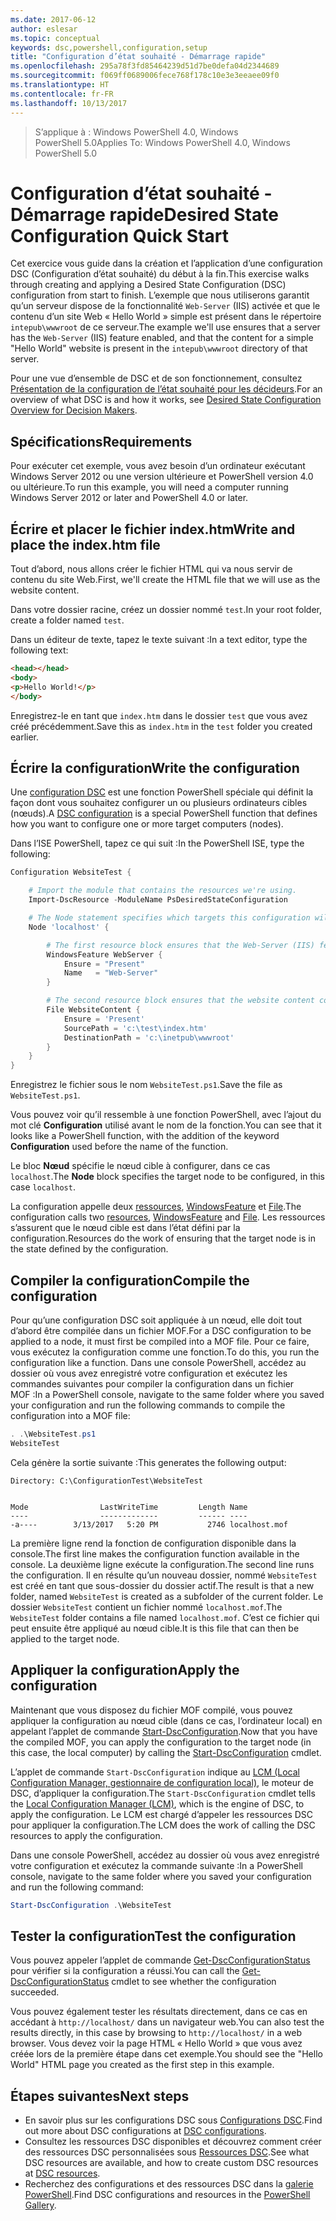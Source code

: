 ```yaml
---
ms.date: 2017-06-12
author: eslesar
ms.topic: conceptual
keywords: dsc,powershell,configuration,setup
title: "Configuration d’état souhaité - Démarrage rapide"
ms.openlocfilehash: 295a78f3fd85464239d51d7be0defa04d2344689
ms.sourcegitcommit: f069ff0689006fece768f178c10e3e3eeaee09f0
ms.translationtype: HT
ms.contentlocale: fr-FR
ms.lasthandoff: 10/13/2017
---
```

> <span data-ttu-id="0d850-103">S’applique à : Windows PowerShell 4.0, Windows PowerShell 5.0</span><span class="sxs-lookup"><span data-stu-id="0d850-103">Applies To: Windows PowerShell 4.0, Windows PowerShell 5.0</span></span>

# <a name="desired-state-configuration-quick-start"></a><span data-ttu-id="0d850-104">Configuration d’état souhaité - Démarrage rapide</span><span class="sxs-lookup"><span data-stu-id="0d850-104">Desired State Configuration Quick Start</span></span>

<span data-ttu-id="0d850-105">Cet exercice vous guide dans la création et l’application d’une configuration DSC (Configuration d’état souhaité) du début à la fin.</span><span class="sxs-lookup"><span data-stu-id="0d850-105">This exercise walks through creating and applying a Desired State Configuration (DSC) configuration from start to finish.</span></span>
<span data-ttu-id="0d850-106">L’exemple que nous utiliserons garantit qu’un serveur dispose de la fonctionnalité `Web-Server` (IIS) activée et que le contenu d’un site Web « Hello World » simple est présent dans le répertoire `intepub\wwwroot` de ce serveur.</span><span class="sxs-lookup"><span data-stu-id="0d850-106">The example we'll use ensures that a server has the `Web-Server` (IIS) feature enabled, and that the content for a simple "Hello World" website is present in the `intepub\wwwroot` directory of that server.</span></span>

<span data-ttu-id="0d850-107">Pour une vue d’ensemble de DSC et de son fonctionnement, consultez [Présentation de la configuration de l’état souhaité pour les décideurs](decisionMaker.md).</span><span class="sxs-lookup"><span data-stu-id="0d850-107">For an overview of what DSC is and how it works, see [Desired State Configuration Overview for Decision Makers](decisionMaker.md).</span></span>

## <a name="requirements"></a><span data-ttu-id="0d850-108">Spécifications</span><span class="sxs-lookup"><span data-stu-id="0d850-108">Requirements</span></span>

<span data-ttu-id="0d850-109">Pour exécuter cet exemple, vous avez besoin d’un ordinateur exécutant Windows Server 2012 ou une version ultérieure et PowerShell version 4.0 ou ultérieure.</span><span class="sxs-lookup"><span data-stu-id="0d850-109">To run this example, you will need a computer running Windows Server 2012 or later and PowerShell 4.0 or later.</span></span>

## <a name="write-and-place-the-indexhtm-file"></a><span data-ttu-id="0d850-110">Écrire et placer le fichier index.htm</span><span class="sxs-lookup"><span data-stu-id="0d850-110">Write and place the index.htm file</span></span>

<span data-ttu-id="0d850-111">Tout d’abord, nous allons créer le fichier HTML qui va nous servir de contenu du site Web.</span><span class="sxs-lookup"><span data-stu-id="0d850-111">First, we'll create the HTML file that we will use as the website content.</span></span>

<span data-ttu-id="0d850-112">Dans votre dossier racine, créez un dossier nommé `test`.</span><span class="sxs-lookup"><span data-stu-id="0d850-112">In your root folder, create a folder named `test`.</span></span>

<span data-ttu-id="0d850-113">Dans un éditeur de texte, tapez le texte suivant :</span><span class="sxs-lookup"><span data-stu-id="0d850-113">In a text editor, type the following text:</span></span>

```html
<head></head>
<body>
<p>Hello World!</p>
</body>
```

<span data-ttu-id="0d850-114">Enregistrez-le en tant que `index.htm` dans le dossier `test` que vous avez créé précédemment.</span><span class="sxs-lookup"><span data-stu-id="0d850-114">Save this as `index.htm` in the `test` folder you created earlier.</span></span> 

## <a name="write-the-configuration"></a><span data-ttu-id="0d850-115">Écrire la configuration</span><span class="sxs-lookup"><span data-stu-id="0d850-115">Write the configuration</span></span>

<span data-ttu-id="0d850-116">Une [configuration DSC](configurations.md) est une fonction PowerShell spéciale qui définit la façon dont vous souhaitez configurer un ou plusieurs ordinateurs cibles (nœuds).</span><span class="sxs-lookup"><span data-stu-id="0d850-116">A [DSC configuration](configurations.md) is a special PowerShell function that defines how you want to configure one or more target computers (nodes).</span></span>

<span data-ttu-id="0d850-117">Dans l’ISE PowerShell, tapez ce qui suit :</span><span class="sxs-lookup"><span data-stu-id="0d850-117">In the PowerShell ISE, type the following:</span></span>

```powershell
Configuration WebsiteTest {

    # Import the module that contains the resources we're using.
    Import-DscResource -ModuleName PsDesiredStateConfiguration

    # The Node statement specifies which targets this configuration will be applied to.
    Node 'localhost' {

        # The first resource block ensures that the Web-Server (IIS) feature is enabled.
        WindowsFeature WebServer {
            Ensure = "Present"
            Name   = "Web-Server"
        }

        # The second resource block ensures that the website content copied to the website root folder.
        File WebsiteContent {
            Ensure = 'Present'
            SourcePath = 'c:\test\index.htm'
            DestinationPath = 'c:\inetpub\wwwroot'
        }
    }
}
```

<span data-ttu-id="0d850-118">Enregistrez le fichier sous le nom `WebsiteTest.ps1`.</span><span class="sxs-lookup"><span data-stu-id="0d850-118">Save the file as `WebsiteTest.ps1`.</span></span>

<span data-ttu-id="0d850-119">Vous pouvez voir qu’il ressemble à une fonction PowerShell, avec l’ajout du mot clé **Configuration** utilisé avant le nom de la fonction.</span><span class="sxs-lookup"><span data-stu-id="0d850-119">You can see that it looks like a PowerShell function, with the addition of the keyword **Configuration** used before the name of the function.</span></span>

<span data-ttu-id="0d850-120">Le bloc **Nœud** spécifie le nœud cible à configurer, dans ce cas `localhost`.</span><span class="sxs-lookup"><span data-stu-id="0d850-120">The **Node** block specifies the target node to be configured, in this case `localhost`.</span></span>

<span data-ttu-id="0d850-121">La configuration appelle deux [ressources](resources.md), [WindowsFeature](windowsFeatureResource.md) et [File](fileResource.md).</span><span class="sxs-lookup"><span data-stu-id="0d850-121">The configuration calls two [resources](resources.md), [WindowsFeature](windowsFeatureResource.md) and [File](fileResource.md).</span></span>
<span data-ttu-id="0d850-122">Les ressources s’assurent que le nœud cible est dans l’état défini par la configuration.</span><span class="sxs-lookup"><span data-stu-id="0d850-122">Resources do the work of ensuring that the target node is in the state defined by the configuration.</span></span>

## <a name="compile-the-configuration"></a><span data-ttu-id="0d850-123">Compiler la configuration</span><span class="sxs-lookup"><span data-stu-id="0d850-123">Compile the configuration</span></span>

<span data-ttu-id="0d850-124">Pour qu’une configuration DSC soit appliquée à un nœud, elle doit tout d’abord être compilée dans un fichier MOF.</span><span class="sxs-lookup"><span data-stu-id="0d850-124">For a DSC configuration to be applied to a node, it must first be compiled into a MOF file.</span></span>
<span data-ttu-id="0d850-125">Pour ce faire, vous exécutez la configuration comme une fonction.</span><span class="sxs-lookup"><span data-stu-id="0d850-125">To do this, you run the configuration like a function.</span></span>
<span data-ttu-id="0d850-126">Dans une console PowerShell, accédez au dossier où vous avez enregistré votre configuration et exécutez les commandes suivantes pour compiler la configuration dans un fichier MOF :</span><span class="sxs-lookup"><span data-stu-id="0d850-126">In a PowerShell console, navigate to the same folder where you saved your configuration and run the following commands to compile the configuration into a MOF file:</span></span>

```powershell
. .\WebsiteTest.ps1
WebsiteTest
```

<span data-ttu-id="0d850-127">Cela génère la sortie suivante :</span><span class="sxs-lookup"><span data-stu-id="0d850-127">This generates the following output:</span></span>

```
Directory: C:\ConfigurationTest\WebsiteTest


Mode                LastWriteTime         Length Name
----                -------------         ------ ----
-a----        3/13/2017   5:20 PM           2746 localhost.mof
```

<span data-ttu-id="0d850-128">La première ligne rend la fonction de configuration disponible dans la console.</span><span class="sxs-lookup"><span data-stu-id="0d850-128">The first line makes the configuration function available in the console.</span></span>
<span data-ttu-id="0d850-129">La deuxième ligne exécute la configuration.</span><span class="sxs-lookup"><span data-stu-id="0d850-129">The second line runs the configuration.</span></span>
<span data-ttu-id="0d850-130">Il en résulte qu’un nouveau dossier, nommé `WebsiteTest` est créé en tant que sous-dossier du dossier actif.</span><span class="sxs-lookup"><span data-stu-id="0d850-130">The result is that a new folder, named `WebsiteTest` is created as a subfolder of the current folder.</span></span>
<span data-ttu-id="0d850-131">Le dossier `WebsiteTest` contient un fichier nommé `localhost.mof`.</span><span class="sxs-lookup"><span data-stu-id="0d850-131">The `WebsiteTest` folder contains a file named `localhost.mof`.</span></span>
<span data-ttu-id="0d850-132">C’est ce fichier qui peut ensuite être appliqué au nœud cible.</span><span class="sxs-lookup"><span data-stu-id="0d850-132">It is this file that can then be applied to the target node.</span></span>

## <a name="apply-the-configuration"></a><span data-ttu-id="0d850-133">Appliquer la configuration</span><span class="sxs-lookup"><span data-stu-id="0d850-133">Apply the configuration</span></span>

<span data-ttu-id="0d850-134">Maintenant que vous disposez du fichier MOF compilé, vous pouvez appliquer la configuration au nœud cible (dans ce cas, l’ordinateur local) en appelant l’applet de commande [Start-DscConfiguration](/reference/5.1/PSDesiredStateConfiguration/Start-DscConfiguration).</span><span class="sxs-lookup"><span data-stu-id="0d850-134">Now that you have the compiled MOF, you can apply the configuration to the target node (in this case, the local computer) by calling the [Start-DscConfiguration](/reference/5.1/PSDesiredStateConfiguration/Start-DscConfiguration) cmdlet.</span></span>

<span data-ttu-id="0d850-135">L’applet de commande `Start-DscConfiguration` indique au [LCM (Local Configuration Manager, gestionnaire de configuration local)](metaConfig.md), le moteur de DSC, d’appliquer la configuration.</span><span class="sxs-lookup"><span data-stu-id="0d850-135">The `Start-DscConfiguration` cmdlet tells the [Local Configuration Manager (LCM)](metaConfig.md), which is the engine of DSC, to apply the configuration.</span></span>
<span data-ttu-id="0d850-136">Le LCM est chargé d’appeler les ressources DSC pour appliquer la configuration.</span><span class="sxs-lookup"><span data-stu-id="0d850-136">The LCM does the work of calling the DSC resources to apply the configuration.</span></span>

<span data-ttu-id="0d850-137">Dans une console PowerShell, accédez au dossier où vous avez enregistré votre configuration et exécutez la commande suivante :</span><span class="sxs-lookup"><span data-stu-id="0d850-137">In a PowerShell console, navigate to the same folder where you saved your configuration and run the following command:</span></span>

```powershell
Start-DscConfiguration .\WebsiteTest
```

## <a name="test-the-configuration"></a><span data-ttu-id="0d850-138">Tester la configuration</span><span class="sxs-lookup"><span data-stu-id="0d850-138">Test the configuration</span></span>

<span data-ttu-id="0d850-139">Vous pouvez appeler l’applet de commande [Get-DscConfigurationStatus](/reference/5.1/PSDesiredStateConfiguration/Get-DscConfigurationStatus) pour vérifier si la configuration a réussi.</span><span class="sxs-lookup"><span data-stu-id="0d850-139">You can call the [Get-DscConfigurationStatus](/reference/5.1/PSDesiredStateConfiguration/Get-DscConfigurationStatus) cmdlet to see whether the configuration succeeded.</span></span> 

<span data-ttu-id="0d850-140">Vous pouvez également tester les résultats directement, dans ce cas en accédant à `http://localhost/` dans un navigateur web.</span><span class="sxs-lookup"><span data-stu-id="0d850-140">You can also test the results directly, in this case by browsing to `http://localhost/` in a web browser.</span></span>
<span data-ttu-id="0d850-141">Vous devez voir la page HTML « Hello World » que vous avez créée lors de la première étape dans cet exemple.</span><span class="sxs-lookup"><span data-stu-id="0d850-141">You should see the "Hello World" HTML page you created as the first step in this example.</span></span>

## <a name="next-steps"></a><span data-ttu-id="0d850-142">Étapes suivantes</span><span class="sxs-lookup"><span data-stu-id="0d850-142">Next steps</span></span>

- <span data-ttu-id="0d850-143">En savoir plus sur les configurations DSC sous [Configurations DSC](configurations.md).</span><span class="sxs-lookup"><span data-stu-id="0d850-143">Find out more about DSC configurations at [DSC configurations](configurations.md).</span></span>
- <span data-ttu-id="0d850-144">Consultez les ressources DSC disponibles et découvrez comment créer des ressources DSC personnalisées sous [Ressources DSC](resources.md).</span><span class="sxs-lookup"><span data-stu-id="0d850-144">See what DSC resources are available, and how to create custom DSC resources at [DSC resources](resources.md).</span></span>
- <span data-ttu-id="0d850-145">Recherchez des configurations et des ressources DSC dans la [galerie PowerShell](https://www.powershellgallery.com/).</span><span class="sxs-lookup"><span data-stu-id="0d850-145">Find DSC configurations and resources in the [PowerShell Gallery](https://www.powershellgallery.com/).</span></span>



